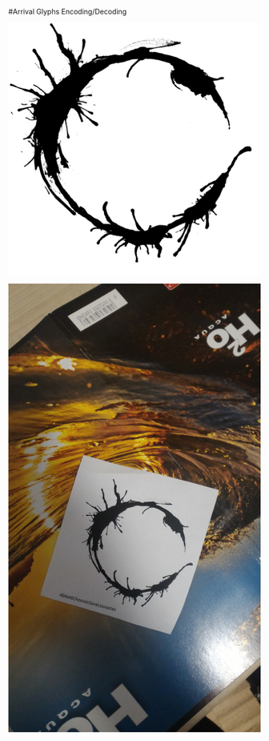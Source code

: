 #Arrival Glyphs Encoding/Decoding 

![clean sample image](/samples/AbbottChoosesSaveLouiseIan/AbbottChoosesSaveLouiseIan.00.jpg)


![dirty sample image](/samples/AbbottChoosesSaveLouiseIan/AbbottChoosesSaveLouiseIan.03.jpg)
